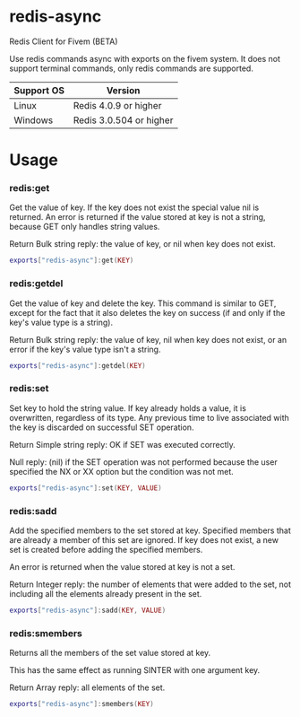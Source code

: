 # redis-async
Redis Client for Fivem (BETA)

Use redis commands async with exports on the fivem system. It does not support terminal commands, only redis commands are supported.

| Support OS  | Version |
| ------------- | ------------- |
| Linux  | Redis 4.0.9 or higher  |
| Windows  | Redis 3.0.504 or higher  |


# Usage

### redis:get
Get the value of key. If the key does not exist the special value nil is returned. An error is returned if the value stored at key is not a string, because GET only handles string values.

Return
Bulk string reply: the value of key, or nil when key does not exist.
```lua
exports["redis-async"]:get(KEY)
```
### redis:getdel
Get the value of key and delete the key. This command is similar to GET, except for the fact that it also deletes the key on success (if and only if the key's value type is a string).

Return
Bulk string reply: the value of key, nil when key does not exist, or an error if the key's value type isn't a string.
```lua
exports["redis-async"]:getdel(KEY)
```
### redis:set
Set key to hold the string value. If key already holds a value, it is overwritten, regardless of its type. Any previous time to live associated with the key is discarded on successful SET operation.

Return
Simple string reply: OK if SET was executed correctly.

Null reply: (nil) if the SET operation was not performed because the user specified the NX or XX option but the condition was not met.
```lua
exports["redis-async"]:set(KEY, VALUE)
```
### redis:sadd
Add the specified members to the set stored at key. Specified members that are already a member of this set are ignored. If key does not exist, a new set is created before adding the specified members.

An error is returned when the value stored at key is not a set.

Return
Integer reply: the number of elements that were added to the set, not including all the elements already present in the set.
```lua
exports["redis-async"]:sadd(KEY, VALUE)
```
### redis:smembers
Returns all the members of the set value stored at key.

This has the same effect as running SINTER with one argument key.

Return
Array reply: all elements of the set.
```lua
exports["redis-async"]:smembers(KEY)
```
